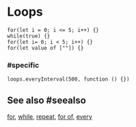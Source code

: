 # Loops

```cards
for(let i = 0; i <= 5; i++) {}
while(true) {}
for(let i= 0; i < 5; i++) {}
for(let value of [""]) {}
```

###  #specific

```cards
loops.everyInterval(500, function () {})
```

## See also #seealso

[for](/blocks/loops/for), 
[while](/blocks/loops/while), 
[repeat](/blocks/loops/repeat), 
[for of](/blocks/loops/for-of),
[every](/reference/loops/every)
